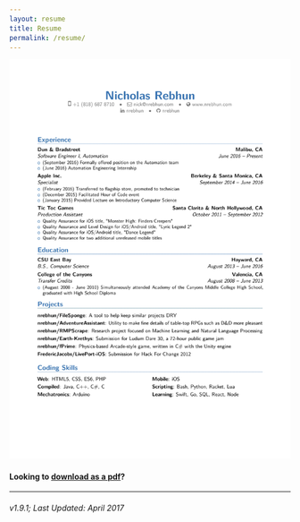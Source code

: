 ```yaml
---
layout: resume
title: Resume
permalink: /resume/
---
```


![res1-91p.png](/assets/res1-91p.png)

#### Looking to [download as a pdf]?

---

###### v1.9.1; Last Updated: April 2017

[download as a pdf]: (/assets/res1-91p.pdf)